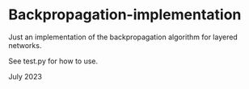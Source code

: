 # Backpropagation-implementation

Just an implementation of the backpropagation algorithm for layered networks.

See test.py for how to use.

July 2023
